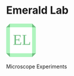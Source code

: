 Emerald Lab
===========

![Emerald Lab Logo](https://raw.githubusercontent.com/yuripourre/emerald-lab/master/images/el-logo.png)


Microscope Experiments
